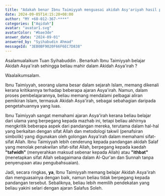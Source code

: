 ```yaml
---
title: "Adakah benar Ibnu Taimiyyah menguasai akidah Asy'ariyah hasil pembelajarannya?"
date: 2024-09-05T14:15:20+08:00
author: "MY +60-012-367-****"
categories: ["Aqidah"]
avatar: "avatar1.svg"
avatarColor: "#bae3de"
answer_date: "2024-09-01"
answered_by: "Syihabudin Ahmad"
messageId: "3EB0BF9020F66F6EC7D838"
---
```


Asalamualaikum Tuan Syihabuddin  .
Benarkah Ibnu Taimiyyah belajar Akidah Asya'irah sehingga beliau mahir dalam Akidah Asya'irah ?

<!--more-->

Waalaikumsalam.

Ibnu Taimiyyah, seorang ulama besar dalam sejarah Islam, memang dikenali kerana kritikannya terhadap beberapa ajaran Asya'irah. Namun, dalam proses pembelajarannya, beliau memang mendalami pelbagai aliran pemikiran Islam, termasuk Akidah Asya'irah, sebagai sebahagian daripada pengetahuannya yang luas.

Ibnu Taimiyyah sangat memahami ajaran Asya'irah kerana beliau belajar dari ulama yang berpegang kepada mazhab ini, tetapi beliau akhirnya mengkritik beberapa aspek dari pandangan mereka, terutama dalam hal-hal yang berkaitan dengan sifat Allah dan metodologi takwil (penafsiran simbolik) yang digunakan oleh golongan Asya'irah dalam memahami sifat-sifat Allah. Ibnu Taimiyyah lebih cenderung kepada pandangan akidah Salaf yang menolak penakwilan sifat-sifat Allah, berpegang kepada kaedah **"tafwidh"** (menyerahkan maksud sebenar kepada Allah) atau **"ithbat"** (menetapkan sifat Allah sebagaimana dalam Al-Qur'an dan Sunnah tanpa penyerupaan atau pengubahsuaian).

Jadi, secara ringkas, **ya**, Ibnu Taimiyyah memang belajar Akidah Asya'irah dan menguasainya dengan baik, namun beliau tidak berpegang kepada pandangan tersebut. Sebaliknya, beliau lebih memilih pendekatan yang beliau yakini selari dengan ajaran Salafus Soleh.
